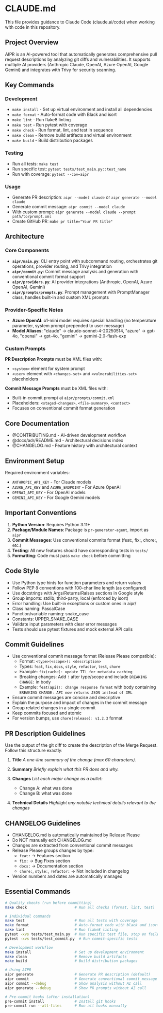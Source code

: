 # CLAUDE.md

This file provides guidance to Claude Code (claude.ai/code) when working with code in this repository.

## Project Overview

AIPR is an AI-powered tool that automatically generates comprehensive pull request descriptions by analyzing git diffs and vulnerabilities. It supports multiple AI providers (Anthropic Claude, OpenAI, Azure OpenAI, Google Gemini) and integrates with Trivy for security scanning.

## Key Commands

### Development
- `make install` - Set up virtual environment and install all dependencies
- `make format` - Auto-format code with Black and isort
- `make lint` - Run flake8 linting
- `make test` - Run pytest with coverage
- `make check` - Run format, lint, and test in sequence
- `make clean` - Remove build artifacts and virtual environment
- `make build` - Build distribution packages

### Testing
- Run all tests: `make test`
- Run specific test: `pytest tests/test_main.py::test_name`
- Run with coverage: `pytest --cov=aipr`

### Usage
- Generate PR description: `aipr --model claude` or `aipr generate --model claude`
- Generate commit message: `aipr commit --model claude`
- With custom prompt: `aipr generate --model claude --prompt path/to/prompt.xml`
- Create GitHub PR: `make pr title="Your PR title"`

## Architecture

### Core Components
- **`aipr/main.py`**: CLI entry point with subcommand routing, orchestrates git operations, provider routing, and Trivy integration
- **`aipr/commit.py`**: Commit message analysis and generation with conventional commit format support
- **`aipr/providers.py`**: AI provider integrations (Anthropic, OpenAI, Azure OpenAI, Gemini)
- **`aipr/prompts/prompts.py`**: Prompt management with PromptManager class, handles built-in and custom XML prompts

### Provider-Specific Notes
- **Azure OpenAI**: o1-mini model requires special handling (no temperature parameter, system prompt prepended to user message)
- **Model Aliases**: "claude" → claude-sonnet-4-20250514, "azure" → gpt-4o, "openai" → gpt-4o, "gemini" → gemini-2.0-flash-exp

### Custom Prompts
**PR Description Prompts** must be XML files with:
- `<system>` element for system prompt
- `<user>` element with `<changes-set>` and `<vulnerabilities-set>` placeholders

**Commit Message Prompts** must be XML files with:
- Built-in commit prompt at `aipr/prompts/commit.xml`
- Placeholders: `<staged-changes>`, `<file-summary>`, `<context>`
- Focuses on conventional commit format generation

## Core Documentation

- @CONTRIBUTING.md - AI-driven development workflow
- @docs/adr/README.md - Architectural decisions index
- @CHANGELOG.md - Feature history with architectural context

## Environment Setup

Required environment variables:
- `ANTHROPIC_API_KEY` - For Claude models
- `AZURE_API_KEY` and `AZURE_ENDPOINT` - For Azure OpenAI
- `OPENAI_API_KEY` - For OpenAI models
- `GEMINI_API_KEY` - For Google Gemini models

## Important Conventions

1. **Python Version**: Requires Python 3.11+
2. **Package/Module Names**: Package is `pr-generator-agent`, import as `aipr`
3. **Commit Messages**: Use conventional commits format (feat:, fix:, chore:, etc.)
4. **Testing**: All new features should have corresponding tests in `tests/`
5. **Formatting**: Code must pass `make check` before committing

## Code Style
- Use Python type hints for function parameters and return values
- Follow PEP 8 conventions with 100-char line length (as configured)
- Use docstrings with Args/Returns/Raises sections in Google style
- Group imports: stdlib, third-party, local (enforced by isort)
- Error handling: Use built-in exceptions or custom ones in aipr/
- Class naming: PascalCase
- Function/variable naming: snake_case
- Constants: UPPER_SNAKE_CASE
- Validate input parameters with clear error messages
- Tests should use pytest fixtures and mock external API calls

## Commit Guidelines
- Use conventional commit message format (Release Please compatible):
  * Format: `<type>(<scope>): <description>`
  * Types: `feat`, `fix`, `docs`, `style`, `refactor`, `test`, `chore`
  * Example: `fix(cache): update TTL for metadata caching`
  * Breaking changes: Add `!` after type/scope and include `BREAKING CHANGE:` in body
  * Example: `feat(api)!: change response format` with body containing `BREAKING CHANGE: API now returns JSON instead of XML`
- Ensure commit messages are concise and descriptive
- Explain the purpose and impact of changes in the commit message
- Group related changes in a single commit
- Keep commits focused and atomic
- For version bumps, use `chore(release): v1.2.3` format

## PR Description Guidelines
Use the output of the git diff to create the description of the Merge Request. Follow this structure exactly:

1. **Title**
   *A one-line summary of the change (max 60 characters).*

2. **Summary**
   *Briefly explain what this PR does and why.*

3. **Changes**
   *List each major change as a bullet:*
   - Change A: what was done
   - Change B: what was done

4. **Technical Details**
   *Highlight any notable technical details relevant to the changes*

## CHANGELOG Guidelines
- CHANGELOG.md is automatically maintained by Release Please
- Do NOT manually edit CHANGELOG.md
- Changes are extracted from conventional commit messages
- Release Please groups changes by type:
  * `feat:` → Features section
  * `fix:` → Bug Fixes section
  * `docs:` → Documentation section
  * `chore:`, `style:`, `refactor:` → Not included in changelog
- Version numbers and dates are automatically managed

## Essential Commands

```bash
# Quality checks (run before committing)
make check                      # Run all checks (format, lint, test)

# Individual commands
make test                       # Run all tests with coverage
make format                     # Auto-format code with black and isort
make lint                       # Run flake8 linting
pytest -xvs tests/test_main.py  # Run specific test file, stop on failure
pytest -xvs tests/test_commit.py  # Run commit-specific tests

# Development workflow
make install                    # Set up development environment
make clean                      # Remove build artifacts
make build                      # Build distribution packages

# Using AIPR
aipr generate                   # Generate PR description (default)
aipr commit                     # Generate conventional commit message
aipr commit --debug             # Show analysis without AI call
aipr generate --debug           # Show PR prompts without AI call

# Pre-commit hooks (after installation)
pre-commit install              # Install git hooks
pre-commit run --all-files      # Run all hooks manually
```
